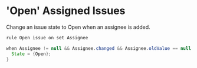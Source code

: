 'Open' Assigned Issues 
====================
Change an issue state to Open when an assignee is added.
```java
rule Open issue on set Assignee

when Assignee != null && Assignee.changed && Assignee.oldValue == null {
  State = {Open};
}
```
